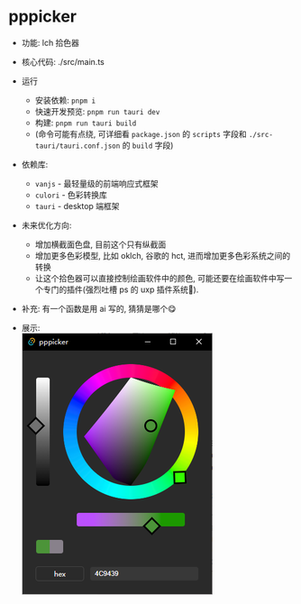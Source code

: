 # pppicker
 
- 功能: lch 拾色器

- 核心代码: ./src/main.ts

- 运行
  - 安装依赖: `pnpm i`
  - 快速开发预览: `pnpm run tauri dev`
  - 构建: `pnpm run tauri build`
  - (命令可能有点绕, 可详细看 `package.json` 的 `scripts` 字段和 `./src-tauri/tauri.conf.json` 的 `build` 字段)
  
- 依赖库:
  - `vanjs` - 最轻量级的前端响应式框架
  - `culori` - 色彩转换库
  - `tauri` - desktop 端框架


- 未来优化方向:
  - 增加横截面色盘, 目前这个只有纵截面
  - 增加更多色彩模型, 比如 oklch, 谷歌的 hct, 进而增加更多色彩系统之间的转换
  - 让这个拾色器可以直接控制绘画软件中的颜色, 可能还要在绘画软件中写一个专门的插件(强烈吐槽 ps 的 uxp 插件系统🤮).

- 补充: 有一个函数是用 ai 写的, 猜猜是哪个😋

- 展示:  
![图片](./pic/1.png)
